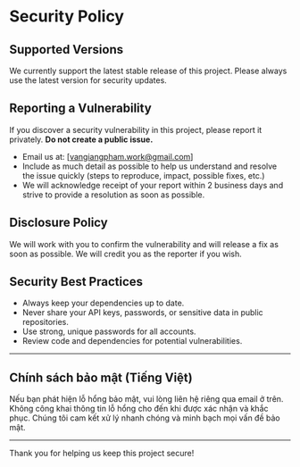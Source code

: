 # Security Policy

## Supported Versions

We currently support the latest stable release of this project. Please always use the latest version for security updates.

## Reporting a Vulnerability

If you discover a security vulnerability in this project, please report it privately. **Do not create a public issue.**

- Email us at: [vangiangpham.work@gmail.com]
- Include as much detail as possible to help us understand and resolve the issue quickly (steps to reproduce, impact, possible fixes, etc.)
- We will acknowledge receipt of your report within 2 business days and strive to provide a resolution as soon as possible.

## Disclosure Policy

We will work with you to confirm the vulnerability and will release a fix as soon as possible. We will credit you as the reporter if you wish.

## Security Best Practices

- Always keep your dependencies up to date.
- Never share your API keys, passwords, or sensitive data in public repositories.
- Use strong, unique passwords for all accounts.
- Review code and dependencies for potential vulnerabilities.

---

## Chính sách bảo mật (Tiếng Việt)

Nếu bạn phát hiện lỗ hổng bảo mật, vui lòng liên hệ riêng qua email ở trên. Không công khai thông tin lỗ hổng cho đến khi được xác nhận và khắc phục. Chúng tôi cam kết xử lý nhanh chóng và minh bạch mọi vấn đề bảo mật.

---

Thank you for helping us keep this project secure! 
